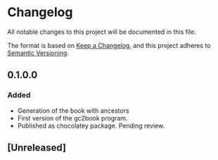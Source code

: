 
# Changelog

All notable changes to this project will be documented in this file.

The format is based on [Keep a Changelog](https://keepachangelog.com/en/1.0.0/),
and this project adheres to [Semantic Versioning](https://semver.org/spec/v2.0.0.html).

## 0.1.0.0

### Added

- Generation of the book with ancestors
- First version of the gc2book program.
- Published as chocolatey package. Pending review.

## [Unreleased]

